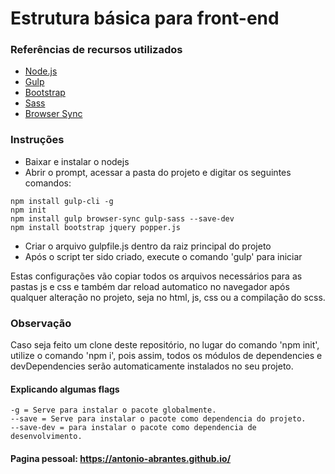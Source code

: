 # Estrutura básica para front-end

### Referências de recursos utilizados
- [Node.js](https://nodejs.org/en/ "Node.js")
- [Gulp](https://gulpjs.com/ "Gulp")
- [Bootstrap](https://getbootstrap.com/ "Bootstrap")
- [Sass](https://sass-lang.com/ "Sass")
- [Browser Sync](https://browsersync.io/ "Browser Sync")

### Instruções
- Baixar e instalar o nodejs
- Abrir o prompt, acessar a pasta do projeto e digitar os seguintes comandos: 

<!-- language: lang-js -->
    npm install gulp-cli -g
    npm init
    npm install gulp browser-sync gulp-sass --save-dev
    npm install bootstrap jquery popper.js
    
- Criar o arquivo gulpfile.js dentro da raiz principal do projeto
- Após o script ter sido criado, execute o comando 'gulp' para iniciar

<p>
 Estas configurações vão copiar todos os arquivos necessários para as pastas
  js e css e também dar reload automatico no navegador após qualquer 
 alteração no projeto, seja no html, js, css ou a compilação do scss.
</p>

### Observação

Caso seja feito um clone deste repositório, no lugar do comando 'npm init', 
utilize o comando 'npm i', pois assim, todos os módulos de dependencies e devDependencies
serão automaticamente instalados no seu projeto.

#### Explicando algumas flags
<!-- language: lang-js -->
    -g = Serve para instalar o pacote globalmente.
    --save = Serve para instalar o pacote como dependencia do projeto.
    --save-dev = para instalar o pacote como dependencia de desenvolvimento.

#### Pagina pessoal: https://antonio-abrantes.github.io/